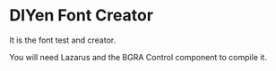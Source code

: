 # DIYen Font Creator

It is the font test and creator.

You will need Lazarus and the BGRA Control component to compile it.
